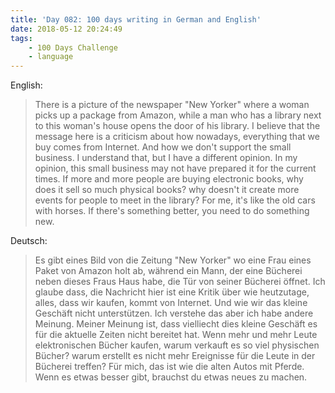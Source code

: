```yaml
---
title: 'Day 082: 100 days writing in German and English'
date: 2018-05-12 20:24:49
tags:
    - 100 Days Challenge
    - language
---
```

English:
> There is a picture of the newspaper "New Yorker" where a woman picks up a package from Amazon, while a man who has a library next to this woman's house opens the door of his library. I believe that the message here is a criticism about how nowadays, everything that we buy comes from Internet. And how we don't support the small business. I understand that, but I have a different opinion. In my opinion, this small business may not have prepared it for the current times. If more and more people are buying electronic books, why does it sell so much physical books? why doesn't it create more events for people to meet in the library? For me, it's like the old cars with horses. If there's something better, you need to do something new.

Deutsch:
> Es gibt eines Bild von die Zeitung "New Yorker" wo eine Frau eines Paket von Amazon holt ab, während ein Mann, der eine Bücherei neben dieses Fraus Haus habe, die Tür von seiner Bücherei öffnet. Ich glaube dass, die Nachricht hier ist eine Kritik über wie heutzutage, alles, dass wir kaufen, kommt von Internet. Und wie wir das kleine Geschäft nicht unterstützen. Ich verstehe das aber ich habe andere Meinung. Meiner Meinung ist, dass vielliecht dies kleine Geschäft es für die aktuelle Zeiten nicht bereitet hat. Wenn mehr und mehr Leute elektronischen Bücher kaufen, warum verkauft es so viel physischen Bücher? warum erstellt es nicht mehr Ereignisse für die Leute in der Bücherei treffen? Für mich, das ist wie die alten Autos mit Pferde. Wenn es etwas besser gibt, brauchst du etwas neues zu machen.